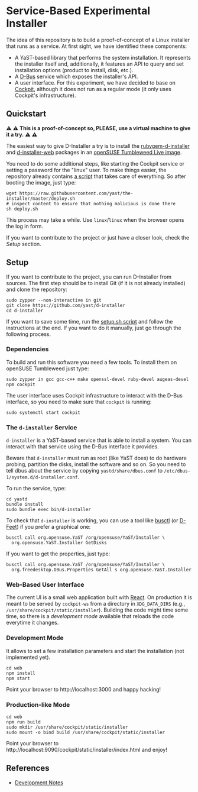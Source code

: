 # Service-Based Experimental Installer

The idea of this repository is to build a proof-of-concept of a Linux installer that runs as a
service. At first sight, we have identified these components:

* A YaST-based library that performs the system installation. It represents the installer itself
  and, additionally, it features an API to query and set installation options (product to install,
  disk, etc.).
* A [D-Bus](https://www.freedesktop.org/wiki/Software/dbus/) service which exposes the installer's
  API.
* A user interface. For this experiment, we have decided to base on
  [Cockpit](https://cockpit-project.org/), although it does not run as a
  regular mode (it only uses Cockpit's infrastructure).

## Quickstart

:warning: :warning: **This is a proof-of-concept so, PLEASE, use a virtual machine to give it a try.** :warning: :warning: 

The easiest way to give D-Installer a try is to install the
[rubygem-d-installer](https://build.opensuse.org/package/show/YaST:Head/rubygem-d-installer) and
[d-installer-web](https://build.opensuse.org/package/show/YaST:Head/d-installer-web) packages in an
[openSUSE Tumbleweed Live image](https://get.opensuse.org/tumbleweed).

You need to do some additional steps, like starting the Cockpit service or setting a password for
the "linux" user. To make things easier, the repository already contains [a script](./deploy.sh)
that takes care of everything. So after booting the image, just type:

    wget https://raw.githubusercontent.com/yast/the-installer/master/deploy.sh
    # inspect content to ensure that nothing malicious is done there
    sh deploy.sh

This process may take a while. Use `linux`/`linux` when the browser opens the log in form.

If you want to contribute to the project or just have a closer look, check the *Setup* section.

## Setup

If you want to contribute to the project, you can run D-Installer from sources. The first step
should be to install Git (if it is not already installed) and clone the repository:

    sudo zypper --non-interactive in git
    git clone https://github.com/yast/d-installer
    cd d-installer

If you want to save some time, run the [setup.sh script](./setup.sh) and follow the instructions at
the end. If you want to do it manually, just go through the following process.

### Dependencies

To build and run this software you need a few tools. To install them on openSUSE Tumbleweed just
type:

    sudo zypper in gcc gcc-c++ make openssl-devel ruby-devel augeas-devel npm cockpit

The user interface uses Cockpit infrastructure to interact with the D-Bus interface, so you
need to make sure that `cockpit` is running:

    sudo systemctl start cockpit

### The `d-installer` Service

`d-installer` is a YaST-based service that is able to install a system. You can interact with that
service using the D-Bus interface it provides.

Beware that `d-installer` must run as root (like YaST does) to do hardware probing, partition the
disks, install the software and so on. So you need to tell dbus about the service by copying
`yastd/share/dbus.conf` to `/etc/dbus-1/system.d/d-installer.conf`.

To run the service, type:

    cd yastd
    bundle install
    sudo bundle exec bin/d-installer

To check that `d-installer` is working, you can use a tool like
[busctl](https://www.freedesktop.org/wiki/Software/dbus/) (or
[D-Feet](https://wiki.gnome.org/Apps/DFeet)) if you prefer a graphical one:

    busctl call org.opensuse.YaST /org/opensuse/YaST/Installer \
      org.opensuse.YaST.Installer GetDisks

If you want to get the properties, just type:

    busctl call org.opensuse.YaST /org/opensuse/YaST/Installer \
      org.freedesktop.DBus.Properties GetAll s org.opensuse.YaST.Installer

### Web-Based User Interface

The current UI is a small web application built with [React](https://reactjs.org/). On production it
is meant to be served by `cockpit-ws` from a directory in `XDG_DATA_DIRS` (e.g.,
`/usr/share/cockpit/static/installer`). Building the code might time some time, so there is a
*development mode* available that reloads the code everytime it changes.

### Development Mode

It allows to set a few installation parameters and start the installation (not implemented yet).

    cd web
    npm install
    npm start

Point your browser to http://localhost:3000 and happy hacking!

### Production-like Mode

    cd web
    npm run build
    sudo mkdir /usr/share/cockpit/static/installer
    sudo mount -o bind build /usr/share/cockpit/static/installer

Point your browser to http://localhost:9090/cockpit/static/installer/index.html and enjoy!

## References

* [Development Notes](./DEVELOPMENT.md)
